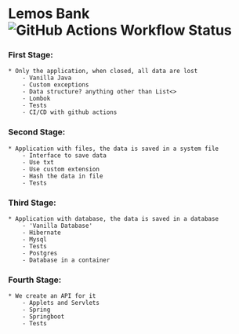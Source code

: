 # Lemos Bank ![GitHub Actions Workflow Status](https://img.shields.io/github/actions/workflow/status/Node-23/Lemos-Bank/.github/workflows/maven.yml)

### First Stage:
    * Only the application, when closed, all data are lost
        - Vanilla Java
        - Custom exceptions
        - Data structure? anything other than List<>
        - Lombok
        - Tests
        - CI/CD with github actions
### Second Stage:
    * Application with files, the data is saved in a system file
        - Interface to save data
        - Use txt
        - Use custom extension
        - Hash the data in file
        - Tests
### Third Stage:
    * Application with database, the data is saved in a database
        - 'Vanilla Database'
        - Hibernate
        - Mysql
        - Tests
        - Postgres
        - Database in a container
### Fourth Stage:
    * We create an API for it
        - Applets and Servlets
        - Spring
        - Springboot
        - Tests
